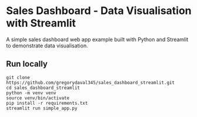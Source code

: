 # Sales Dashboard - Data Visualisation with Streamlit

A simple sales dashboard web app example built with Python and Streamlit to demonstrate data visualisation.

## Run locally

```
git clone https://github.com/gregorydaval345/sales_dashboard_streamlit.git
cd sales_dashboard_streamlit
python -m venv venv
source venv/bin/activate
pip install -r requirements.txt
streamlit run simple_app.py
```
